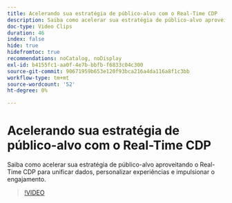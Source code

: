 ```yaml
---
title: Acelerando sua estratégia de público-alvo com o Real-Time CDP
description: Saiba como acelerar sua estratégia de público-alvo aproveitando o Real-Time CDP para unificar dados, personalizar experiências e impulsionar o engajamento.
doc-type: Video Clips
duration: 46
index: false
hide: true
hidefromtoc: true
recommendations: noCatalog, noDisplay
exl-id: b4155fc1-aa0f-4e7b-bbfb-f6833c04c300
source-git-commit: 90671959b653e120f93bca216a4da116a8f1c3bb
workflow-type: tm+mt
source-wordcount: '52'
ht-degree: 0%

---
```


# Acelerando sua estratégia de público-alvo com o Real-Time CDP

Saiba como acelerar sua estratégia de público-alvo aproveitando o Real-Time CDP para unificar dados, personalizar experiências e impulsionar o engajamento.

<!-- 62_S508_3442517_45_accelerating-your-audience-strategy-with-realtime-cdp -->
>[!VIDEO](https://video.tv.adobe.com/v/3458220/?learn=on&enablevpops=true)
